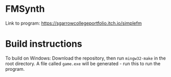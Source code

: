 # FMSynth
Link to program: https://sgarrowcollegeportfolio.itch.io/simplefm

# Build instructions
To build on Windows:
Download the repository, then run `mingw32-make` in the root directory. 
A file called `game.exe` will be generated - run this to run the program. 
